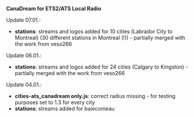 **CanaDream for ETS2/ATS Local Radio**

Update 07.01.:
+ **stations**: streams and logos added for 10 cities (Labrador City to Montreal) (30 different stations in Montreal (!)) - partially merged with the work from veso266

Update 06.01.:
+ **stations**: streams and logos added for 24 cities (Calgary to Kingston) - partially merged with the work from veso266

Update 04.01.:
+ **cities-ats_canadream only.js**: correct radius missing - for testing purposes set to 1.3 for every city
+ **stations**: streams added for baiecomeau
